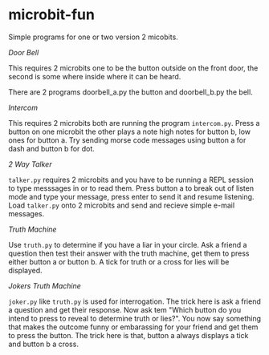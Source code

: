 # microbit-fun

Simple programs for one or two version 2 micobits.


*Door Bell*

This requires 2 microbits one to be the button outside on the front door, the second is some where inside where it can be heard.

There are 2 programs doorbell_a.py the button and doorbell_b.py the bell.

*Intercom*

This requires 2 microbits both are running the program `intercom.py`. Press a button on one microbit the other plays a note high notes for button b, low ones for button a.  Try sending morse code messages using button a for dash and button b for dot.

*2 Way Talker*

`talker.py` requires 2 microbits and you have to be running a REPL session to type messsages in or to read them. Press button a to break out of listen mode and type your message, press enter to send it and resume listening. Load `talker.py` onto 2 microbits and send and recieve simple e-mail messages.

*Truth Machine*

Use `truth.py` to determine if you have a liar in your circle.  Ask a friend a question then test their answer with the truth machine, get them to press either button a or button b.  A tick for truth or a cross for lies will be displayed.

*Jokers Truth Machine*

`joker.py` like `truth.py` is used for interrogation. The trick here is ask a friend a question and get their response.  Now ask tem "Which button do you intend to press to reveal to determine truth or lies?".  You now say something that makes the outcome funny or embarassing for your friend and get them to press the button.  The trick here is that, button a always displays a tick and button b a cross.